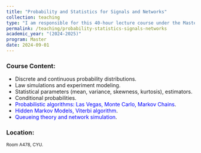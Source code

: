 ```yaml
---
title: "Probability and Statistics for Signals and Networks"
collection: teaching
type: "I am responsible for this 40-hour lecture course under the Master program in Intelligent and Communicating Systems."
permalink: /teaching/probability-statistics-signals-networks
academic_year: "(2024-2025)"
program: Master
date: 2024-09-01
---
```


### Course Content:
- Discrete and continuous probability distributions.
- Law simulations and experiment modeling.
- Statistical parameters (mean, variance, skewness, kurtosis), estimators.
- Conditional probabilities.
- <span style="color:blue;">Probabilistic algorithms: Las Vegas, Monte Carlo, Markov Chains</span>.
- <span style="color:blue;">Hidden Markov Models, Viterbi algorithm</span>.
- <span style="color:blue;">Queueing theory and network simulation</span>.

### Location:
<span style="font-size: smaller;">Room A478, CYU.</span>



